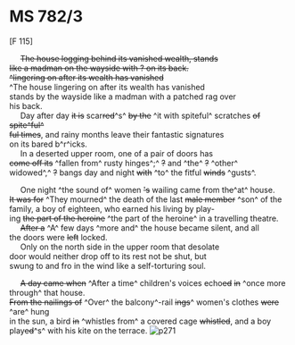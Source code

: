 # MS 782/3

[F 115]

&nbsp;&nbsp;&nbsp;&nbsp;&nbsp;~~The house logging behind its vanished wealth, stands \
like a madman on the wayside with ? on its back.~~ \
~~^lingering on after its wealth has vanished~~ \
^The house lingering on after its wealth has vanished \
stands by the wayside like a madman with a patched rag over \
his back. \
&nbsp;&nbsp;&nbsp;&nbsp;&nbsp;Day after day ~~it is~~ scar~~red~~^s^ ~~by the~~ ^it with spiteful^ scratches ~~of spite^ful^~~ \
~~ful times~~, and rainy months leave their fantastic signatures \
on its bared b^r^icks. \
&nbsp;&nbsp;&nbsp;&nbsp;&nbsp;In a deserted upper room, one of a pair of doors has \
~~come off its~~ ^fallen from^ rusty hinges^;^ ~~?~~ and ^the^ ~~?~~ ^other^ \
widowed^,^ ~~?~~ bangs day and night ~~with~~ ^to^ the fitful ~~winds~~ ^gusts^. 

&nbsp;&nbsp;&nbsp;&nbsp;&nbsp;One night ^the sound of^ women ~~'s~~ wailing came from th~~e~~^at^ house. \
~~It was for~~ ^They mourned^ the death of the last ~~male member~~ ^son^ of the \
family, a boy of eighteen, who earned his living by play- \
ing ~~the part of the heroine~~ ^the part of the heroine^ in a travelling theatre. \
&nbsp;&nbsp;&nbsp;&nbsp;&nbsp;~~After a~~ ^A^ few days ^more and^ the house became silent, and all \
the doors were ~~left~~ locked. \
&nbsp;&nbsp;&nbsp;&nbsp;&nbsp;Only on the north side in the upper room that desolate \
door would neither drop off to its rest not be shut, but \
swung to and fro in the wind like a self-torturing soul. 

&nbsp;&nbsp;&nbsp;&nbsp;&nbsp;~~A day came when~~ ^After a time^ children's voices echo~~ed~~ ~~in~~ ^once more through^ that house. \
~~From the nailings of~~ ^Over^ the balcony^-rail ~~ings~~^ women's clothes ~~were~~ ^are^ hung \
in the sun, a bird ~~in~~ ^whistles from^ a covered cage ~~whistled~~, and a boy \
play~~ed~~^s^ with his kite on the terrace. 
![p271](MS782_3-271.jpg)
